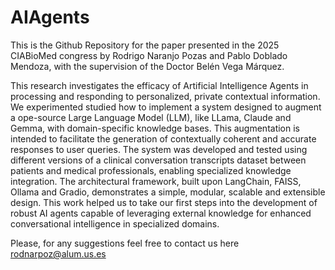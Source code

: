 # AIAgents

This is the Github Repository for the paper presented in the 2025 CIABioMed congress by Rodrigo Naranjo Pozas and Pablo Doblado Mendoza, with the supervision of the Doctor Belén Vega Márquez.

This research investigates the efficacy of Artificial Intelligence Agents in processing and responding to personalized, private contextual information. We experimented studied how to implement a system designed to augment a ope-source Large Language Model (LLM), like LLama, Claude and Gemma, with domain-specific knowledge bases. This augmentation is intended to facilitate the generation of contextually coherent and accurate responses to user queries. The system was developed and tested using different versions of a clinical conversation transcripts dataset between patients and medical professionals, enabling specialized knowledge integration. The architectural framework, built upon LangChain, FAISS, Ollama and Gradio, demonstrates a simple, modular, scalable and extensible design. This work helped us to take our first steps into the development of robust AI agents  capable of leveraging external knowledge for enhanced conversational intelligence in specialized domains.

Please, for any suggestions feel free to contact us here rodnarpoz@alum.us.es
